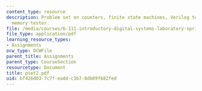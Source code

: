 ```yaml
---
content_type: resource
description: Problem set on counters, finite state machines, Verilog testbench, and
  memory tester.
file: /media/courses/6-111-introductory-digital-systems-laboratory-spring-2006/bf426d037c7feaddc3b78db09f682fed_pset2.pdf
file_type: application/pdf
learning_resource_types:
- Assignments
ocw_type: OCWFile
parent_title: Assignments
parent_type: CourseSection
resourcetype: Document
title: pset2.pdf
uid: bf426d03-7c7f-eadd-c3b7-8db09f682fed
---
```

